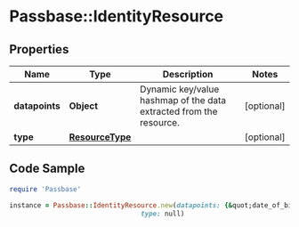 # Passbase::IdentityResource

## Properties

Name | Type | Description | Notes
------------ | ------------- | ------------- | -------------
**datapoints** | **Object** | Dynamic key/value hashmap of the data extracted from the resource.  | [optional] 
**type** | [**ResourceType**](ResourceType.md) |  | [optional] 

## Code Sample

```ruby
require 'Passbase'

instance = Passbase::IdentityResource.new(datapoints: {&quot;date_of_birth&quot;:&quot;1970-01-01&quot;,&quot;document_number&quot;:&quot;010101010101&quot;,&quot;first_names&quot;:&quot;Jessie&quot;,&quot;last_name&quot;:&quot;Smith&quot;},
                                 type: null)
```



